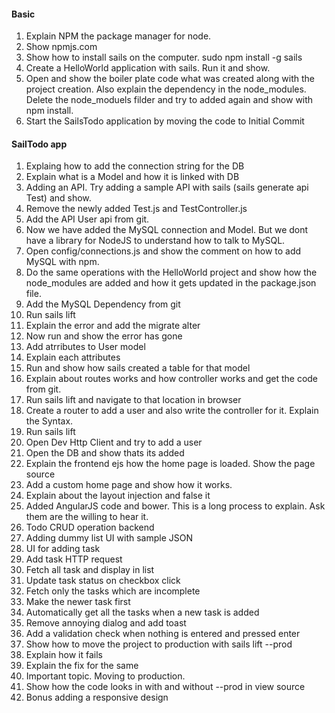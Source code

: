 #### Basic
1. Explain NPM the package manager for node.
2. Show npmjs.com
3. Show how to install sails on the computer. sudo npm install -g sails
4. Create a HelloWorld application with sails. Run it and show.
5. Open and show the boiler plate code what was created along with the project creation. Also explain the dependency in the node_modules. Delete the node_moduels filder and try to added again and show with npm install.
6. Start the SailsTodo application by moving the code to Initial Commit

#### SailTodo app
1. Explaing how to add the connection string for the DB
2. Explain what is a Model and how it is linked with DB
3. Adding an API. Try adding a sample API with sails (sails generate api Test) and show. 
4. Remove the newly added Test.js and TestController.js
5. Add the API User api from git.
6. Now we have added the MySQL connection and Model. But we dont have a library for NodeJS to understand how to talk to MySQL. 
7. Open config/connections.js and show the comment on how to add MySQL with npm.
8. Do the same operations with the HelloWorld project and show how the node_modules are added and how it gets updated in the package.json file. 
9. Add the MySQL Dependency from git
10. Run sails lift
11. Explain the error and add the migrate alter
12. Now run and show the error has gone
13. Add atrributes to User model
14. Explain each attributes 
15. Run and show how sails created a table for that model
16. Explain about routes works and how controller works and get the code from git.
17. Run sails lift and navigate to that location in browser
18. Create a router to add a user and also write the controller for it. Explain the Syntax.
19. Run sails lift
20. Open Dev Http Client and try to add a user
21. Open the DB and show thats its added
22. Explain the frontend ejs how the home page is loaded. Show the page source
23. Add a custom home page and show how it works.
24. Explain about the layout injection and false it
25. Added AngularJS code and bower. This is a long process to explain. Ask them are the willing to hear it. 
26. Todo CRUD operation backend
27. Adding dummy list UI with sample JSON
28. UI for adding task
29. Add task HTTP request
30. Fetch all task and display in list
31. Update task status on checkbox click
32. Fetch only the tasks which are incomplete
33. Make the newer task first
34. Automatically get all the tasks when a new task is added
35. Remove annoying dialog and add toast
36. Add a validation check when nothing is entered and pressed enter
37. Show how to move the project to production with sails lift --prod
38. Explain how it fails
39. Explain the fix for the same
40. Important topic. Moving to production. 
41. Show how the code looks in with and without --prod in view source
42. Bonus adding a responsive design
